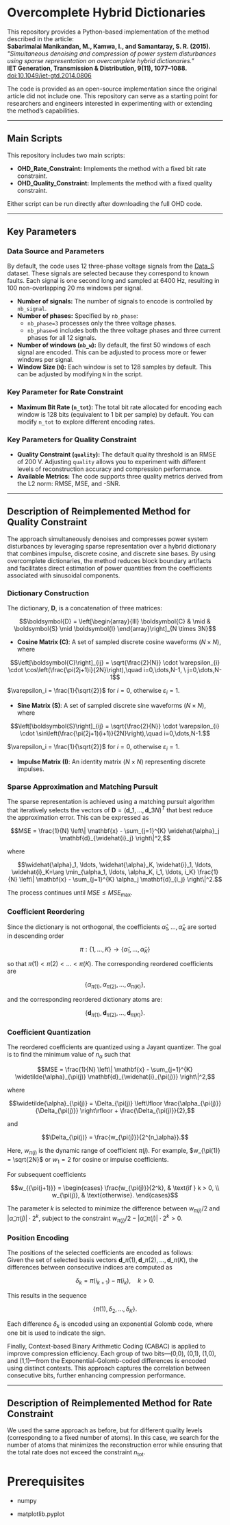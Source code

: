 # Overcomplete Hybrid Dictionaries

This repository provides a Python-based implementation of the method described in the article:  
**Sabarimalai Manikandan, M., Kamwa, I., and Samantaray, S. R. (2015).**  
*"Simultaneous denoising and compression of power system disturbances using sparse representation on overcomplete hybrid dictionaries."*  
**IET Generation, Transmission & Distribution, 9(11), 1077–1088.**  
[doi:10.1049/iet-gtd.2014.0806](https://ietresearch.onlinelibrary.wiley.com/doi/full/10.1049/iet-gtd.2014.0806)

The code is provided as an open-source implementation since the original article did not include one. This repository can serve as a starting point for researchers and engineers interested in experimenting with or extending the method’s capabilities.

---

## Main Scripts

This repository includes two main scripts:  
- **OHD_Rate_Constraint:** Implements the method with a fixed bit rate constraint.  
- **OHD_Quality_Constraint:** Implements the method with a fixed quality constraint.  

Either script can be run directly after downloading the full OHD code.

---

## Key Parameters

### Data Source and Parameters 
By default, the code uses 12 three-phase voltage signals from the [Data_S](https://github.com/rte-france/digital-fault-recording-database) dataset. These signals are selected because they correspond to known faults. Each signal is one second long and sampled at 6400 Hz, resulting in 100 non-overlapping 20 ms windows per signal.

- **Number of signals:** The number of signals to encode is controlled by `nb_signal`.  
- **Number of phases:** Specified by `nb_phase`:  
  - `nb_phase=3` processes only the three voltage phases.  
  - `nb_phase=6` includes both the three voltage phases and three current phases for all 12 signals.  
- **Number of windows (`nb_w`):** By default, the first 50 windows of each signal are encoded. This can be adjusted to process more or fewer windows per signal.
- **Window Size (`N`):** Each window is set to 128 samples by default. This can be adjusted by modifying `N` in the script.  

### Key Parameter for Rate Constraint

- **Maximum Bit Rate (`n_tot`):** The total bit rate allocated for encoding each window is 128 bits (equivalent to 1 bit per sample) by default. You can modify `n_tot` to explore different encoding rates.

### Key Parameters for Quality Constraint

- **Quality Constraint (`quality`):** The default quality threshold is an RMSE of 200 V. Adjusting `quality` allows you to experiment with different levels of reconstruction accuracy and compression performance.  
- **Available Metrics:** The code supports three quality metrics derived from the L2 norm: RMSE, MSE, and -SNR.

---

## Description of Reimplemented Method for Quality Constraint

The approach simultaneously denoises and compresses power system disturbances by leveraging sparse representation over a hybrid dictionary that combines impulse, discrete cosine, and discrete sine bases. By using overcomplete dictionaries, the method reduces block boundary artifacts and facilitates direct estimation of power quantities from the coefficients associated with sinusoidal components.

### Dictionary Construction
The dictionary, $\boldsymbol{D}$, is a concatenation of three matrices:
```math
\boldsymbol{D} = \left[\begin{array}{lll}
\boldsymbol{C} & \mid & \boldsymbol{S} \mid \boldsymbol{I}
\end{array}\right]_{N \times 3N}
```

- **Cosine Matrix ($\boldsymbol{C}$)**: A set of sampled discrete cosine waveforms ($N \times N$), where
```math
\left[\boldsymbol{C}\right]_{ij} = \sqrt{\frac{2}{N}} \cdot \varepsilon_{i} \cdot \cos\left(\frac{\pi(2j+1)i}{2N}\right),\quad i=0,\dots,N-1, \ j=0,\dots,N-1
```

  $\varepsilon_i = \frac{1}{\sqrt{2}}$ for $i = 0$, otherwise $\varepsilon_i = 1$.
- **Sine Matrix ($\boldsymbol{S}$)**: A set of sampled discrete sine waveforms ($N \times N$), where
```math
\left[\boldsymbol{S}\right]_{ij} = \sqrt{\frac{2}{N}} \cdot \varepsilon_{i} \cdot \sin\left(\frac{\pi(2j+1)(i+1)}{2N}\right),\quad i=0,\dots,N-1.
```
$\varepsilon_i = \frac{1}{\sqrt{2}}$ for $i = 0$, otherwise $\varepsilon_i = 1$.
- **Impulse Matrix ($\boldsymbol{I}$)**: An identity matrix ($N \times N$) representing discrete impulses.
### Sparse Approximation and Matching Pursuit
The sparse representation is achieved using a matching pursuit algorithm that iteratively selects the vectors of $\boldsymbol{D}=(\boldsymbol{d} \_1,\dots,\boldsymbol{d} \_{3N})^T$ that best reduce the approximation error. This can be expressed as
```math
MSE = \frac{1}{N} \left\| \mathbf{x} - \sum_{j=1}^{K} \widehat{\alpha}_j \mathbf{d}_{\widehat{i}_j} \right\|^2,
```
where 

```math
\widehat{\alpha}_1, \ldots, \widehat{\alpha}_K, \widehat{i}_1, \ldots, \widehat{i}_K=\arg \min_{\alpha_1, \ldots, \alpha_K, i_1, \ldots, i_K} \frac{1}{N} \left\| \mathbf{x} - \sum_{j=1}^{K} \alpha_j \mathbf{d}_{i_j} \right\|^2.
```
The process continues until $MSE \leqslant MSE_{\text{max}}$.

### Coefficient Reordering
Since the dictionary is not orthogonal, the coefficients $\widehat{\alpha}_1, \ldots, \widehat{\alpha}_K$ are sorted in descending order
```math
\pi : \{1, \ldots, K\} \to \{\widehat{\alpha}_1, \ldots, \widehat{\alpha}_K\}
```

so that $\pi(1) < \pi(2) < \ldots < \pi(K)$. The corresponding reordered coefficients are
```math
\{\alpha_{\pi(1)}, \alpha_{\pi(2)}, \ldots, \alpha_{\pi(K)}\},
```
and the corresponding reordered dictionary atoms are:
```math
\{\mathbf{d}_{\pi(1)}, \mathbf{d}_{\pi(2)}, \ldots, \mathbf{d}_{\pi(K)}\}.
```

### Coefficient Quantization
The reordered coefficients are quantized using a Jayant quantizer. The goal is to find the minimum value of $n_\alpha$ such that
```math
MSE = \frac{1}{N} \left\| \mathbf{x} - \sum_{j=1}^{K} \widetilde{\alpha}_{\pi(j)} \mathbf{d}_{\widehat{i}_{\pi(j)}} \right\|^2,
```
where
```math
\widetilde{\alpha}_{\pi(j)} = \Delta_{\pi(j)} \left\lfloor \frac{\alpha_{\pi(j)}}{\Delta_{\pi(j)}} \right\rfloor + \frac{\Delta_{\pi(j)}}{2},
```
and
```math
\Delta_{\pi(j)} = \frac{w_{\pi(j)}}{2^{n_\alpha}}.
```
Here, $w_{\pi(j)}$ is the dynamic range of coefficient ${\pi(j)}$. For example, $w_{\pi(1)} = \sqrt{2N}$ or $w_1 = 2$ for cosine or impulse coefficients.

For subsequent coefficients
```math
w_{{\pi(j+1)}} =
\begin{cases}
\frac{w_{\pi(j)}}{2^k}, & \text{if } k > 0, \\
w_{\pi(j)}, & \text{otherwise}.
\end{cases}
```
The parameter $k$ is selected to minimize the difference between $w_{\pi(j)} / 2$ and $| \widetilde{\alpha} \_{\pi(j)} | \cdot 2^k$, subject to the constraint $w_{\pi(j)} / 2 - | \widetilde{\alpha} \_{\pi(j)} | \cdot 2^k > 0$.


### Position Encoding

The positions of the selected coefficients are encoded as follows:  
Given the set of selected basis vectors $\mathbf{d} \_{\pi(1)}, \mathbf{d} \_{\pi(2)}, \ldots, \mathbf{d} \_{\pi(K)}$, the differences between consecutive indices are computed as  
```math
\delta_k = \pi(i_{k+1}) - \pi(i_k), \quad k > 0.  
``` 
This results in the sequence  
```math
\{\pi(1), \delta_2, \ldots, \delta_K\}.  
```
Each difference $\delta_k$ is encoded using an exponential Golomb code, where one bit is used to indicate the sign.

Finally, Context-based Binary Arithmetic Coding (CABAC) is applied to improve compression efficiency. Each group of two bits—(0,0), (0,1), (1,0), and (1,1)—from the Exponential-Golomb-coded differences is encoded using distinct contexts. This approach captures the correlation between consecutive bits, further enhancing compression performance.

---

## Description of Reimplemented Method for Rate Constraint

We used the same approach as before, but for different quality levels (corresponding to a fixed number of atoms). In this case, we search for the number of atoms that minimizes the reconstruction error while ensuring that the total rate does not exceed the constraint $n_\text{tot}$.


# Prerequisites

- numpy


- matplotlib.pyplot
